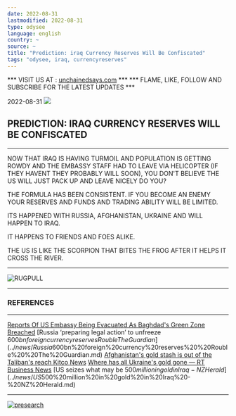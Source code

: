 ```yaml
---
date: 2022-08-31
lastmodified: 2022-08-31
type: odysee
language: english
country: ~
source: ~
title: "Prediction: iraq Currency Reserves Will Be Confiscated"
tags: "odysee, iraq, currencyreserves"
---
```


\*** VISIT US AT :  [unchainedsays.com](https://www.unchainedsays.com) ***
\*** FLAME, LIKE, FOLLOW AND SUBSCRIBE FOR THE LATEST UPDATES ***

2022-08-31
![](https://i.imgur.com/jDIoL6q.png)

<THUMBNAIL LINK:  REMOVE BEFORE POSTING>

## PREDICTION:  IRAQ CURRENCY RESERVES WILL BE CONFISCATED

---

NOW THAT IRAQ IS HAVING TURMOIL AND POPULATION IS GETTING ROWDY AND THE EMBASSY STAFF HAD TO LEAVE VIA HELICOPTER (IF THEY HAVENT THEY PROBABLY WILL SOON), YOU DON'T BELIEVE THE US WILL JUST PACK UP AND LEAVE NICELY DO YOU?

THE FORMULA HAS BEEN CONSISTENT.  IF YOU BECOME AN ENEMY YOUR RESERVES AND FUNDS AND TRADING ABILITY WILL BE LIMITED.

ITS HAPPENED WITH RUSSIA, AFGHANISTAN, UKRAINE AND WILL HAPPEN TO IRAQ.

IT HAPPENS TO FRIENDS AND FOES ALIKE.

THE US IS LIKE THE SCORPION THAT BITES THE FROG AFTER IT HELPS IT CROSS THE RIVER.

---

![RUGPULL](https://c.tenor.com/E0rWl-T9E1MAAAAC/rug-pull.gif)

---

### REFERENCES

---

[Reports Of US Embassy Being Evacuated As Baghdad's Green Zone Breached](../news/Reports%20Of%20US%20Embassy%20Being%20Evacuated%20As%20Baghdad's%20Green%20Zone%20Breached.md)
[Russia ‘preparing legal action’ to unfreeze $600bn foreign currency reserves  Rouble  The Guardian](../news/Russia%20%E2%80%98preparing%20legal%20action%E2%80%99%20to%20unfreeze%20$600bn%20foreign%20currency%20reserves%20%20Rouble%20%20The%20Guardian.md)
[Afghanistan's gold stash is out of the Taliban's reach  Kitco News](../news/Afghanistan's%20gold%20stash%20is%20out%20of%20the%20Taliban's%20reach%20%20Kitco%20News.md)
[Where has all Ukraine's gold gone — RT Business News](../news/Where%20has%20all%20Ukraine's%20gold%20gone%20%E2%80%94%20RT%20Business%20News.md)
[US seizes what may be $500 million in gold in Iraq - NZ Herald](../news/US%20seizes%20what%20may%20be%20$500%20million%20in%20gold%20in%20Iraq%20-%20NZ%20Herald.md)

---

<a href="https://presearch.com/signup?rid=2678423" target="_blank">
  <img src="https://account.presearch.com/images/rf/ban-4.jpg" title="Presearch" alt="presearch" />
</a>
